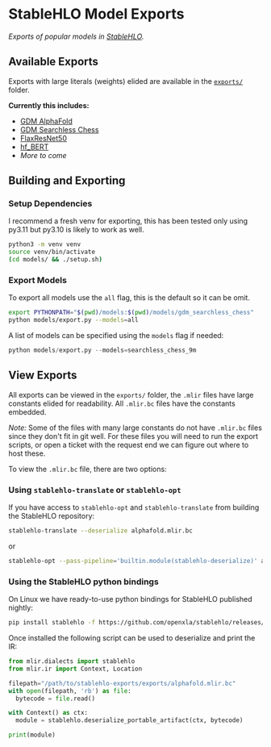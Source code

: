 # StableHLO Model Exports

_Exports of popular models in [StableHLO](https://openxla.org/stablehlo)._

## Available Exports

Exports with large literals (weights) elided are available in the
[`exports/`](exports) folder.

**Currently this includes:**
- [GDM AlphaFold](https://github.com/google-deepmind/alphafold)
- [GDM Searchless Chess](https://github.com/google-deepmind/searchless_chess)
- [FlaxResNet50](https://huggingface.co/docs/transformers/en/model_doc/resnet#transformers.FlaxResNetModel)
- [hf_BERT](https://huggingface.co/docs/transformers/en/model_doc/bert#transformers.BertModel)
- _More to come_

## Building and Exporting

### Setup Dependencies

I recommend a fresh venv for exporting, this has been tested only using py3.11
but py3.10 is likely to work as well.

```sh
python3 -m venv venv
source venv/bin/activate
(cd models/ && ./setup.sh)
```

### Export Models

To export all models use the `all` flag, this is the default so it can be omit.

```sh
export PYTHONPATH="$(pwd)/models:$(pwd)/models/gdm_searchless_chess"
python models/export.py --models=all
```

A list of models can be specified using the `models` flag if needed:

```py
python models/export.py --models=searchless_chess_9m
```

## View Exports

All exports can be viewed in the `exports/` folder, the `.mlir` files have
large constants elided for readability. All `.mlir.bc` files have the constants
embedded.

_Note:_ Some of the files with many large constants do not have `.mlir.bc` files
since they don't fit in git well. For these files you will need to run the
export scripts, or open a ticket with the request end we can figure out where
to host these.

To view the `.mlir.bc` file, there are two options:

### Using `stablehlo-translate` or `stablehlo-opt`

If you have access to `stablehlo-opt` and `stablehlo-translate` from building
the StableHLO repository:

```sh
stablehlo-translate --deserialize alphafold.mlir.bc
```

or

```sh
stablehlo-opt --pass-pipeline='builtin.module(stablehlo-deserialize)' alphafold.mlir.bc
```

### Using the StableHLO python bindings

On Linux we have ready-to-use python bindings for StableHLO published nightly:

```sh
pip install stablehlo -f https://github.com/openxla/stablehlo/releases/expanded_assets/dev-wheels
```

Once installed the following script can be used to deserialize and print the IR:

```python
from mlir.dialects import stablehlo
from mlir.ir import Context, Location

filepath="/path/to/stablehlo-exports/exports/alphafold.mlir.bc"
with open(filepath, 'rb') as file:
  bytecode = file.read()

with Context() as ctx:
  module = stablehlo.deserialize_portable_artifact(ctx, bytecode)

print(module)
```

